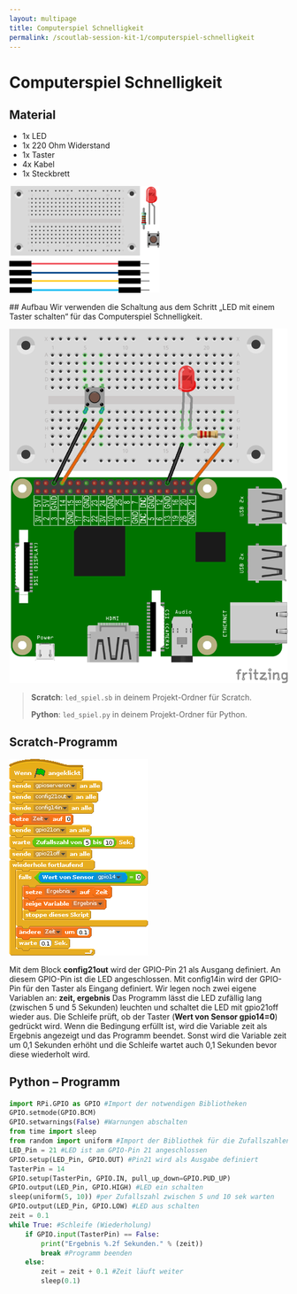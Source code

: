 ```yaml
---
layout: multipage
title: Computerspiel Schnelligkeit
permalink: /scoutlab-session-kit-1/computerspiel-schnelligkeit
---
```

# Computerspiel Schnelligkeit
## Material
* 1x LED
* 1x 220 Ohm Widerstand
* 1x Taster
* 4x Kabel
* 1x Steckbrett

![](images/material_taster_led.png)
<div style="page-break-after: always;"></div>
## Aufbau
Wir verwenden die Schaltung aus dem Schritt „LED mit einem Taster schalten“ für das Computerspiel Schnelligkeit.

![](images/button_led_Steckplatine_gpio.png)


>**Scratch**: `led_spiel.sb` in deinem Projekt-Ordner für Scratch.
>
>**Python**: `led_spiel.py` in deinem Projekt-Ordner für Python.

<div style="page-break-after: always;"></div>

## Scratch-Programm

![](images/led_spiel2.png)

Mit dem Block **config21out** wird der GPIO-Pin 21 als Ausgang definiert. An diesem GPIO-Pin ist die LED angeschlossen. Mit config14in wird der GPIO-Pin für den Taster als Eingang definiert. Wir legen noch zwei eigene Variablen an: **zeit, ergebnis** Das Programm lässt die LED zufällig lang (zwischen 5 und 5 Sekunden) leuchten und schaltet die LED mit gpio21off wieder aus. Die Schleife prüft, ob der Taster (**Wert von Sensor gpio14=0**) gedrückt wird. Wenn die Bedingung erfüllt ist, wird die Variable zeit als Ergebnis angezeigt und das Programm beendet. Sonst wird die Variable zeit um 0,1 Sekunden erhöht und die Schleife wartet auch 0,1 Sekunden bevor diese wiederholt wird.

## Python – Programm
```python
import RPi.GPIO as GPIO #Import der notwendigen Bibliotheken
GPIO.setmode(GPIO.BCM)
GPIO.setwarnings(False) #Warnungen abschalten
from time import sleep
from random import uniform #Import der Bibliothek für die Zufallszahlen
LED_Pin = 21 #LED ist am GPIO-Pin 21 angeschlossen
GPIO.setup(LED_Pin, GPIO.OUT) #Pin21 wird als Ausgabe definiert
TasterPin = 14
GPIO.setup(TasterPin, GPIO.IN, pull_up_down=GPIO.PUD_UP)
GPIO.output(LED_Pin, GPIO.HIGH) #LED ein schalten
sleep(uniform(5, 10)) #per Zufallszahl zwischen 5 und 10 sek warten
GPIO.output(LED_Pin, GPIO.LOW) #LED aus schalten
zeit = 0.1
while True: #Schleife (Wiederholung)
    if GPIO.input(TasterPin) == False:
        print("Ergebnis %.2f Sekunden." % (zeit))
        break #Programm beenden
    else:
        zeit = zeit + 0.1 #Zeit läuft weiter
        sleep(0.1)
```
